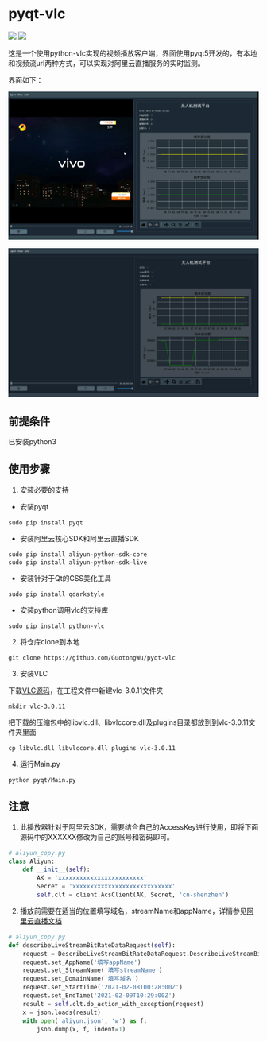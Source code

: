 # pyqt-vlc

![](https://img.shields.io/github/languages/top/GuotongWu/pyqt-vlc) ![](https://img.shields.io/github/license/GuotongWu/pyqt-vlc)

这是一个使用python-vlc实现的视频播放客户端，界面使用pyqt5开发的，有本地和视频流url两种方式，可以实现对阿里云直播服务的实时监测。

界面如下：

![image-20210311180730469](https://github.com/GuotongWu/pyqt-vlc/blob/main/src/img1.png)

![image-20210311194145796](https://github.com/GuotongWu/pyqt-vlc/blob/main/src/img2.png)

## 前提条件

已安装python3

## 使用步骤

1. 安装必要的支持

* 安装pyqt

```shell
sudo pip install pyqt
```

* 安装阿里云核心SDK和阿里云直播SDK

```shell
sudo pip install aliyun-python-sdk-core
sudo pip install aliyun-python-sdk-live
```

* 安装针对于Qt的CSS美化工具

```shell
sudo pip install qdarkstyle 
```

* 安装python调用vlc的支持库

```shell
sudo pip install python-vlc
```

2. 将仓库clone到本地

```shell
git clone https://github.com/GuotongWu/pyqt-vlc
```

3. 安装VLC

下载[VLC源码](http://download.videolan.org/pub/videolan/vlc/3.0.11/win64/vlc-3.0.11-win64.zip)，在工程文件中新建vlc-3.0.11文件夹

```shell
mkdir vlc-3.0.11
```

把下载的压缩包中的libvlc.dll、libvlccore.dll及plugins目录都放到到vlc-3.0.11文件夹里面

```shell
cp libvlc.dll libvlccore.dll plugins vlc-3.0.11
```

4. 运行Main.py

```shell
python pyqt/Main.py
```

## 注意

1. 此播放器针对于阿里云SDK，需要结合自己的AccessKey进行使用，即将下面源码中的XXXXXX修改为自己的账号和密码即可。

```python
# aliyun_copy.py
class Aliyun:
    def __init__(self):
        AK = 'xxxxxxxxxxxxxxxxxxxxxxxx'
        Secret = 'xxxxxxxxxxxxxxxxxxxxxxxxxxxx'
        self.clt = client.AcsClient(AK, Secret, 'cn-shenzhen')
```
2. 播放前需要在适当的位置填写域名，streamName和appName，详情参见[阿里云直播文档](https://help.aliyun.com/document_detail/53272.html?spm=a2c4g.11174283.6.937.1bb2454eZusGK9)

```python
# aliyun_copy.py
def describeLiveStreamBitRateDataRequest(self):
    request = DescribeLiveStreamBitRateDataRequest.DescribeLiveStreamBitRateDataRequest()
    request.set_AppName('填写appName')
    request.set_StreamName('填写streamName')
    request.set_DomainName('填写域名')
    request.set_StartTime('2021-02-08T00:28:00Z')
    request.set_EndTime('2021-02-09T10:29:00Z')
    result = self.clt.do_action_with_exception(request)
    x = json.loads(result)
    with open('aliyun.json', 'w') as f:
        json.dump(x, f, indent=1)
```